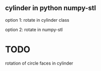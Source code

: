 ## cylinder in python numpy-stl

option 1:
rotate in cylinder class

option 2:
rotate in numpy-stl 


# TODO
rotation of circle faces in cylinder